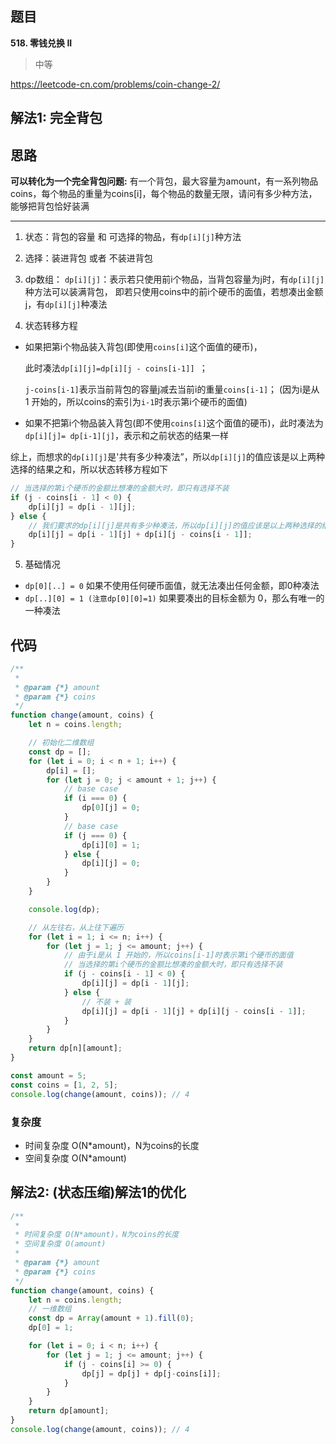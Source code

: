 ## 题目
**518. 零钱兑换 II**
>中等

https://leetcode-cn.com/problems/coin-change-2/

## 解法1: 完全背包
## 思路
**可以转化为一个完全背包问题:**
有一个背包，最大容量为amount，有一系列物品coins，每个物品的重量为coins[i]，每个物品的数量无限，请问有多少种方法，能够把背包恰好装满

---

1. 状态：背包的容量 和 可选择的物品，有`dp[i][j]`种方法
2. 选择：装进背包 或者 不装进背包
3. dp数组：
`dp[i][j]`：表示若只使用前i个物品，当背包容量为j时，有`dp[i][j]`种方法可以装满背包，
即若只使用coins中的前i个硬币的面值，若想凑出金额j，有`dp[i][j]`种凑法

4. 状态转移方程
* 如果把第i个物品装入背包(即使用`coins[i]`这个面值的硬币)，

  此时凑法`dp[i][j]=dp[i][j - coins[i-1]] `；

  `j-coins[i-1]`表示当前背包的容量j减去当前i的重量`coins[i-1]`；
  (因为i是从 1 开始的，所以coins的索引为`i-1`时表示第i个硬币的面值)

* 如果不把第i个物品装入背包(即不使用`coins[i]`这个面值的硬币)，此时凑法为`dp[i][j]= dp[i-1][j]`，表示和之前状态的结果一样

综上，而想求的`dp[i][j]`是'共有多少种凑法”，所以`dp[i][j]`的值应该是以上两种选择的结果之和，所以状态转移方程如下
```javascript
// 当选择的第i个硬币的金额比想凑的金额大时，即只有选择不装
if (j - coins[i - 1] < 0) {
    dp[i][j] = dp[i - 1][j];
} else {
    // 我们要求的dp[i][j]是共有多少种凑法，所以dp[i][j]的值应该是以上两种选择的结果之和，dp[i][j] = 不装 + 装
    dp[i][j] = dp[i - 1][j] + dp[i][j - coins[i - 1]];
}

```

5. 基础情况
* `dp[0][..] = 0` 如果不使用任何硬币面值，就无法凑出任何金额，即0种凑法
* `dp[..][0] = 1 (注意dp[0][0]=1)` 如果要凑出的目标金额为 0，那么有唯一的一种凑法

## 代码
```javascript
/**
 * 
 * @param {*} amount 
 * @param {*} coins 
 */
function change(amount, coins) {
    let n = coins.length;

    // 初始化二维数组
    const dp = [];
    for (let i = 0; i < n + 1; i++) {
        dp[i] = [];
        for (let j = 0; j < amount + 1; j++) {
            // base case
            if (i === 0) {
                dp[0][j] = 0;
            }
            // base case
            if (j === 0) {
                dp[i][0] = 1;
            } else {
                dp[i][j] = 0;
            }
        }
    }

    console.log(dp);

    // 从左往右，从上往下遍历
    for (let i = 1; i <= n; i++) {
        for (let j = 1; j <= amount; j++) {
            // 由于i是从 1 开始的，所以coins[i-1]时表示第i个硬币的面值
            // 当选择的第i个硬币的金额比想凑的金额大时，即只有选择不装
            if (j - coins[i - 1] < 0) {
                dp[i][j] = dp[i - 1][j];
            } else {
                // 不装 + 装
                dp[i][j] = dp[i - 1][j] + dp[i][j - coins[i - 1]];
            }
        }
    }
    return dp[n][amount];
}

const amount = 5;
const coins = [1, 2, 5];
console.log(change(amount, coins)); // 4
```
### 复杂度
 * 时间复杂度 O(N*amount)，N为coins的长度
 * 空间复杂度 O(N*amount)



## 解法2: (状态压缩)解法1的优化
```javascript
/**
 * 
 * 时间复杂度 O(N*amount)，N为coins的长度
 * 空间复杂度 O(amount)
 * 
 * @param {*} amount 
 * @param {*} coins 
 */
function change(amount, coins) {
    let n = coins.length;
    // 一维数组
    const dp = Array(amount + 1).fill(0);
    dp[0] = 1;

    for (let i = 0; i < n; i++) {
        for (let j = 1; j <= amount; j++) {
            if (j - coins[i] >= 0) {
                dp[j] = dp[j] + dp[j-coins[i]];
            }
        }
    }
    return dp[amount];
}
console.log(change(amount, coins)); // 4

```
